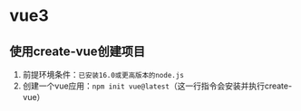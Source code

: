 # vue3

## 使用create-vue创建项目

1. 前提环境条件：`已安装16.0或更高版本的node.js`
2. 创建一个vue应用：`npm init vue@latest`（这一行指令会安装并执行create-vue）
